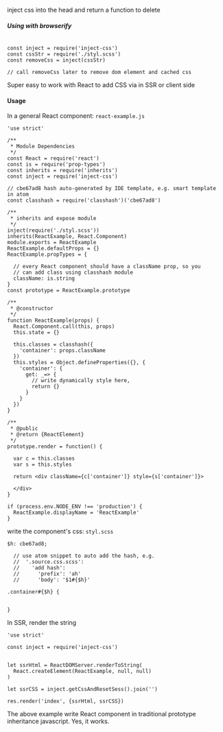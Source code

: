 inject css into the head and return a function to delete


##### Using with browserify

```

const inject = require('inject-css')
const cssStr = require('./styl.scss')
const removeCss = inject(cssStr)

// call removeCss later to remove dom element and cached css

```

Super easy to work with React to add CSS via in SSR or client side


#### Usage

In a general React component: `react-example.js`

```
'use strict'

/**
 * Module Dependencies
 */
const React = require('react')
const is = require('prop-types')
const inherits = require('inherits')
const inject = require('inject-css')

// cbe67ad8 hash auto-generated by IDE template, e.g. smart template in atom
const classhash = require('classhash')('cbe67ad8')

/**
 * inherits and expose module
 */
inject(require('./styl.scss'))
inherits(ReactExample, React.Component)
module.exports = ReactExample
ReactExample.defaultProps = {}
ReactExample.propTypes = {

  // every React component should have a className prop, so you 
  // can add class using classhash module
  className: is.string
}
const prototype = ReactExample.prototype

/**
 * @constructor
 */
function ReactExample(props) {
  React.Component.call(this, props)
  this.state = {}

  this.classes = classhash({
    'container': props.className
  })
  this.styles = Object.defineProperties({}, {
    'container': {
      get: _=> {
        // write dynamically style here, 
        return {}
      }
    }
  })
}

/**
 * @public
 * @return {ReactElement}
 */
prototype.render = function() {

  var c = this.classes
  var s = this.styles

  return <div className={c['container']} style={s['container']}>

  </div>
}

if (process.env.NODE_ENV !== 'production') {
  ReactExample.displayName = 'ReactExample'
}
```

write the component's css: `styl.scss`

```
$h: cbe67ad8;

  // use atom snippet to auto add the hash, e.g.
  //  '.source.css.scss':
  //    'add hash':
  //      'prefix': 'ah'
  //      'body': '$1#{$h}' 

.container#{$h} {


}

```

In SSR, render the string 
```
'use strict'

const inject = require('inject-css')


let ssrHtml = ReactDOMServer.renderToString(
  React.createElement(ReactExample, null, null)
)

let ssrCSS = inject.getCssAndResetSess().join('')

res.render('index', {ssrHtml, ssrCSS})

```


The above example write React component in traditional prototype inheritance javascript. Yes, it works.